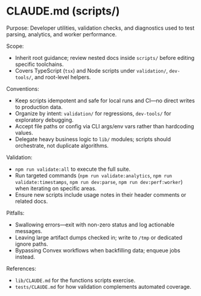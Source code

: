 # CLAUDE.md (scripts/)

Purpose: Developer utilities, validation checks, and diagnostics used to test parsing, analytics, and worker performance.

Scope:
- Inherit root guidance; review nested docs inside `scripts/` before editing specific toolchains.
- Covers TypeScript (`tsx`) and Node scripts under `validation/`, `dev-tools/`, and root-level helpers.

Conventions:
- Keep scripts idempotent and safe for local runs and CI—no direct writes to production data.
- Organize by intent: `validation/` for regressions, `dev-tools/` for exploratory debugging.
- Accept file paths or config via CLI args/env vars rather than hardcoding values.
- Delegate heavy business logic to `lib/` modules; scripts should orchestrate, not duplicate algorithms.

Validation:
- `npm run validate:all` to execute the full suite.
- Run targeted commands (`npm run validate:analytics`, `npm run validate:timestamps`, `npm run dev:parse`, `npm run dev:perf:worker`) when iterating on specific areas.
- Ensure new scripts include usage notes in their header comments or related docs.

Pitfalls:
- Swallowing errors—exit with non-zero status and log actionable messages.
- Leaving large artifact dumps checked in; write to `/tmp` or dedicated ignore paths.
- Bypassing Convex workflows when backfilling data; enqueue jobs instead.

References:
- `lib/CLAUDE.md` for the functions scripts exercise.
- `tests/CLAUDE.md` for how validation complements automated coverage.
